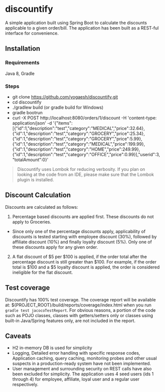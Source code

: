 # discountify

A simple application built using Spring Boot to calculate the discounts applicable to a given order/bill. The application has been built as a REST-ful interface for convenience.

## Installation

### Requirements

Java 8, Gradle

### Steps

* git clone https://github.com/yogaesh/discountify.git
* cd discountify
* ./gradlew build (or gradle build for Windows)
* gradle bootrun
* curl -X POST http://localhost:8080/orders/1/discount -H 'content-type: application/json'  -d '{"items":[{"id":1,"description":"test","category":"MEDICAL","price":32.64},{"id":1,"description":"test","category":"GROCERY","price":25.34},{"id":1,"description":"test","category":"GROCERY","price":5.99},{"id":1,"description":"test","category":"MEDICAL","price":199.99},{"id":1,"description":"test","category":"HOME","price":249.99},{"id":1,"description":"test","category":"OFFICE","price":0.99}],"userid":3,"totalAmount":0}'

> Discountify uses Lombok for reducing verbosity. If you plan on looking at the code from an IDE, please make sure that the Lombok plugin is installed.

## Discount Calculation

Discounts are calculated as follows:

1. Percentage based discounts are applied first. These discounts do not apply to Groceries.
* Since only one of the percentage discounts apply, applicability of discounts is tested starting with employee discount (30%), followed by affiliate discount (10%) and finally loyalty discount (5%). Only one of these discounts apply for any given order.
2. A flat discount of $5 per $100 is applied, if the order total after the percentage discount is still greater than $100. For example, if the order total is $100 and a $5 loyalty discount is applied, the order is considered ineligible for the flat discount.

## Test coverage

Discountify has 100% test coverage. The coverage report will be available at: ${PROJECT_ROOT}/build/reports/coverage/index.html when you run `gradle test jacocoTestReport`. For obvious reasons, a portion of the code such as POJO classes, classes with getters/setters only or classes using built-in Java/Spring features only, are not included in the report. 

## Caveats

* H2 in-memory DB is used for simplicity
* Logging, Detailed error handling with specific response codes, Application caching, query caching, monitoring probes and other usual suspects in a production-ready system have not been implemented. 
* User management and surrounding security on REST calls have also been excluded for simplicity. The application uses 4 seed users (ids 1 through 4) for employee, affiliate, loyal user and a regular user respectively.
